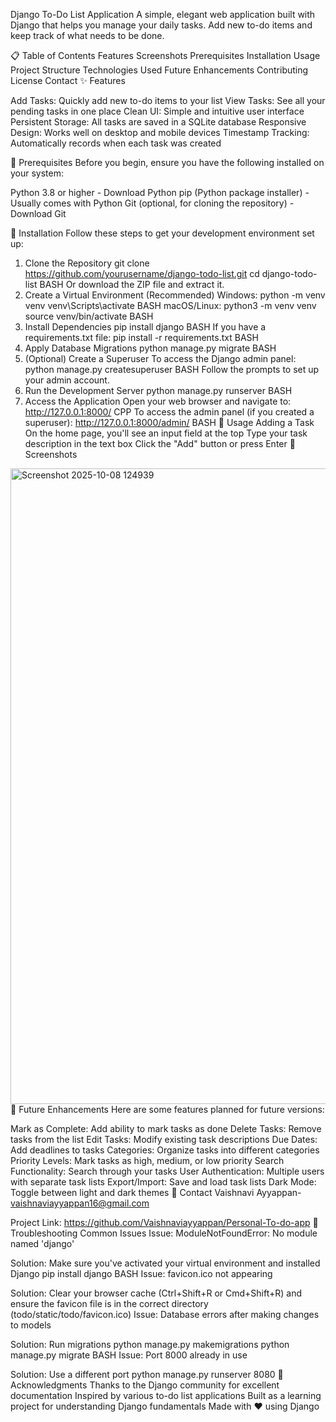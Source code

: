 Django To-Do List Application
A simple, elegant web application built with Django that helps you manage your daily tasks. Add new to-do items and keep track of what needs to be done.

📋 Table of Contents
Features
Screenshots
Prerequisites
Installation
Usage
Project Structure
Technologies Used
Future Enhancements
Contributing
License
Contact
✨ Features

Add Tasks: Quickly add new to-do items to your list
View Tasks: See all your pending tasks in one place
Clean UI: Simple and intuitive user interface
Persistent Storage: All tasks are saved in a SQLite database
Responsive Design: Works well on desktop and mobile devices
Timestamp Tracking: Automatically records when each task was created

🔧 Prerequisites
Before you begin, ensure you have the following installed on your system:

Python 3.8 or higher - Download Python
pip (Python package installer) - Usually comes with Python
Git (optional, for cloning the repository) - Download Git

🚀 Installation
Follow these steps to get your development environment set up:
1. Clone the Repository
git clone https://github.com/yourusername/django-todo-list.git
cd django-todo-list
BASH
Or download the ZIP file and extract it.
2. Create a Virtual Environment (Recommended)
Windows:
python -m venv venv
venv\Scripts\activate
BASH
macOS/Linux:
python3 -m venv venv
source venv/bin/activate
BASH
3. Install Dependencies
pip install django
BASH
If you have a requirements.txt file:
pip install -r requirements.txt
BASH
4. Apply Database Migrations
python manage.py migrate
BASH
5. (Optional) Create a Superuser
To access the Django admin panel:
python manage.py createsuperuser
BASH
Follow the prompts to set up your admin account.
6. Run the Development Server
python manage.py runserver
BASH
7. Access the Application
Open your web browser and navigate to:
http://127.0.0.1:8000/
CPP
To access the admin panel (if you created a superuser):
http://127.0.0.1:8000/admin/
BASH
📖 Usage
Adding a Task
On the home page, you'll see an input field at the top
Type your task description in the text box
Click the "Add" button or press Enter
📸 Screenshots
<img width="1919" height="1017" alt="Screenshot 2025-10-08 124939" src="https://github.com/user-attachments/assets/41939010-ae24-4bb4-854e-7065f16c149c" />
🔮 Future Enhancements
Here are some features planned for future versions:

 Mark as Complete: Add ability to mark tasks as done
 Delete Tasks: Remove tasks from the list
 Edit Tasks: Modify existing task descriptions
 Due Dates: Add deadlines to tasks
 Categories: Organize tasks into different categories
 Priority Levels: Mark tasks as high, medium, or low priority
 Search Functionality: Search through your tasks
 User Authentication: Multiple users with separate task lists
 Export/Import: Save and load task lists
 Dark Mode: Toggle between light and dark themes
 📧 Contact
Vaishnavi Ayyappan- vaishnaviayyappan16@gmail.com

Project Link: https://github.com/Vaishnaviayyappan/Personal-To-do-app
🐛 Troubleshooting
Common Issues
Issue: ModuleNotFoundError: No module named 'django'

Solution: Make sure you've activated your virtual environment and installed Django
pip install django
BASH
Issue: favicon.ico not appearing

Solution: Clear your browser cache (Ctrl+Shift+R or Cmd+Shift+R) and ensure the favicon file is in the correct directory (todo/static/todo/favicon.ico)
Issue: Database errors after making changes to models

Solution: Run migrations
python manage.py makemigrations
python manage.py migrate
BASH
Issue: Port 8000 already in use

Solution: Use a different port
python manage.py runserver 8080
🙏 Acknowledgments
Thanks to the Django community for excellent documentation
Inspired by various to-do list applications
Built as a learning project for understanding Django fundamentals
Made with ❤️ using Django

